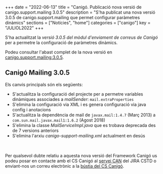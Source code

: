 +++
date = "2022-06-13"
title = "Canigó. Publicació nova versió de canigo.support.mailing 3.0.5"
description = "S'ha publicat una nova versió 3.0.5 de canigo.support.mailing que permet configurar paràmetres dinàmics"
sections = ["Notícies", "home"]
categories = ["canigo"]
key = "JULIOL2022"
+++

S'ha actualitzat la *versió 3.0.5 del mòdul d'enviament de correus de Canigó* per a permetre la configuració de paràmetres dinàmics.

Podeu consultar l'abast complet de la nova versió en [canigo.support.mailing:3.0.5](/canigo-fwk-docs/documentacio-llibreries/canigo.support.mailing/3.0.5/).

## Canigó Mailing 3.0.5

Els canvis principals són els següents:

   - S'actualitza la configuració del projecte per a permetre variables dinàmiques associades a *mailSender*: `mail.extraProperties`
   - S'elimina la configuració via XML i es genera configuració via java config i anotacions
   - S'actualitza la dependència de mail de `javax.mail:1.4.7` (Març 2013) a `com.sun.mail.javax.mail1:1.6.2` (Agost 2018)
   - S'elimina la classe *MailServiceImpl.java* que es trobava deprecada des de 7 versions anteriors
   - S'elimina l'arxiu *canigo-support-mailing.xml* actualment en desús

<br/><br/>
Per qualsevol dubte relatiu a aquesta nova versió del Framework Canigó us podeu posar en contacte amb el CS Canigó
al [servei CAN](https://cstd.ctti.gencat.cat/jiracstd/projects/CAN) del JIRA CSTD o enviant-nos un correu electrònic
a la [bústia del CS Canigó](mailto:oficina-tecnica.canigo.ctti@gencat.cat).